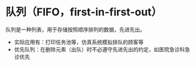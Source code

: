 # 队列（FIFO，first-in-first-out）

队列是一种列表，用于存储按照顺序排列的数据，先进先出。

- 实际应用有：打印任务池等，仿真系统模拟排队的顾客等
- 优先队列：在删除元素（出队）时不必遵守先进先出的约定，如医院急诊科急诊优先